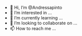 - 👋 Hi, I’m @Andressapinto
- 👀 I’m interested in ...
- 🌱 I’m currently learning ...
- 💞️ I’m looking to collaborate on ...
- 📫 How to reach me ...

<!---
Andressapinto/Andressapinto is a ✨ special ✨ repository because its `README.md` (this file) appears on your GitHub profile.
You can click the Preview link to take a look at your changes.
--->
